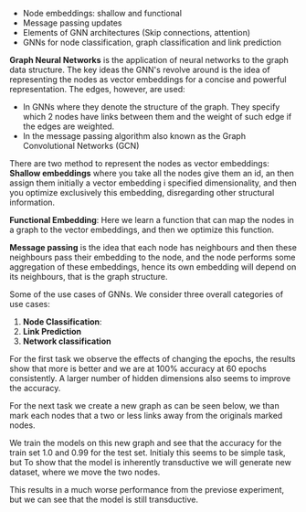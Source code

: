 <!-- TOPICS -->
- Node embeddings: shallow and functional
- Message passing updates
- Elements of GNN architectures (Skip connections, attention)
- GNNs for node classification, graph classification and link prediction


**Graph Neural Networks** is the application of neural networks to the graph data structure. The key ideas the GNN's revolve around is the idea of representing the nodes as vector embeddings for a concise and powerful representation. The edges, however, are used:
 - In GNNs where they denote the structure of the graph. They specify which 2 nodes have links between them and the weight of such edge if the edges are weighted.
-  In the message passing algorithm also known as the Graph Convolutional Networks (GCN)
<!-- TODO more clarify on edges usage - links of message passing and GCN -->

There are two method to represent the nodes as vector embeddings:
**Shallow embeddings** where you take all the nodes give them an id, an then assign them initially a vector embedding i specified dimensionality, and then you optimize exclusively this embedding, disregarding other structural information. 
<!-- A way to learn/optimize the first randomly intiazlied shallow embeddings is through the reconstruction loss. In the reconstruction loss we aim to reconstruct the adjacency matrix, with for example squared error loss.
A limitation of the shallow embedding is that they are inherently transductive, the embeddings depends on the specific training graph, and new nodes would not have id's/interpretation in that setting. -->

**Functional Embedding**: Here we learn a function that can map the nodes in a graph to the vector embeddings, and then we optimize this function.
<!-- 
- We can use for Link prediction or Node Classification.
- Given: one or several graphs
- Learn a function $f: (V,E,A_t,Y), i \in V \rightarrow \textbf{z}_i $ maps nodes in a graph to a vector embedding.
- Optimization in the space of parameters (weights) W defining the function.
- Minimize a task specific loss function (node/edge/graph classification error)
- Examples: graph kernels, GNNs
- works in inductive setting, hence also for transductive setting. -->

**Message passing** is the idea that each node has neighbours and then these neighbours pass their embedding to the node, and the node performs some aggregation of these embeddings, hence its own embedding will depend on its neighbours, that is the graph structure.

Some of the use cases of GNNs. We consider three overall categories of use cases:
1. **Node Classification**: 
    <!-- - The goal here is to classify nodes represented through their embedding vector in classes
    - Is a user in a social network going to vote democrat or republican?
    - Is a sensor in a sensor network going to fail within the next 30 days?
    - Has a computer in a computer network been hacked? -->
2. **Link Prediction**
    <!-- - The goal here is to predict the links between nodes represented through their embedding vector. It could be whether a certain edge exists between two nodes or not, or it could be classifying the type of edge between two nodes.
    - Are two proteins interacting?
    - Is there a ’capital of’ relation between Sacramento and California?
    - Is user A going to become a follower of user B? -->
3. **Network classification**
    <!-- - Here the goal is to classify the entire graph.
    - Is a molecule a mutagen?
    - Is molecule a drug for a disease? -->

<!-- In Node Classification we consider the distinction between between the transductive and inductive setting.

**Transductive Node Classification Setting**
- The graph here is fixed, that is cannot be changed/extended during inference. So we **know** already all existing vertices, so we can rely on havin a fixed set of nodes (this is a limitation of the transductive setting).
- ➥ all nodes Vu that need to be classified already known when learning the classifier
- "Transfer" learning from one part of the graph to another part of the graph.

**Inductive Node Classification Setting**
- Here a Graph $G = ((V_l, V_u), E, A, Y)$ is used for training (possibly V_u = ∅).
- Nodes that are classified can be new nodes, which are added to $G$, or even nodes in a different graph $G'$
- Hence it has much more flexibility -->


<!-- NOTEBOOKS -->

For the first task we observe the effects of changing the epochs, the results show that more is better and we are at 100% accuracy at 60 epochs consistently. A larger number of hidden dimensions also seems to improve the accuracy.

For the next task we create a new graph as can be seen below, we than mark each nodes that a two or less links away from the originals marked nodes.

We train the models on this new graph and see that the accuracy for the train set 1.0 and 0.99 for the test set.
Initialy this seems to be simple task, but To show that the model is inherently transductive we will generate new dataset, where we move the two  nodes.

This results in a much worse performance from the previose experiment, but we can see that the model is still transductive.